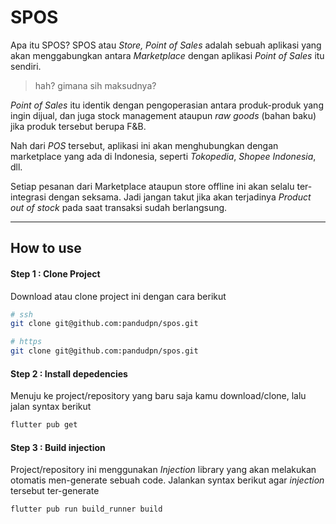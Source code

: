 # SPOS

Apa itu SPOS? SPOS atau _Store, Point of Sales_ adalah sebuah aplikasi yang akan menggabungkan
antara _Marketplace_ dengan aplikasi _Point of Sales_ itu sendiri.

> hah? gimana sih maksudnya?

_*Point of Sales*_ itu identik dengan pengoperasian antara produk-produk yang ingin dijual, dan juga
stock management ataupun _raw goods_ (bahan baku) jika produk tersebut berupa F&B.

Nah dari *POS* tersebut, aplikasi ini akan menghubungkan dengan marketplace yang ada di Indonesia,
seperti _Tokopedia_, _Shopee Indonesia_, dll.

Setiap pesanan dari Marketplace ataupun store offline ini akan selalu ter-integrasi dengan seksama.
Jadi jangan takut jika akan terjadinya _Product out of stock_ pada saat transaksi sudah berlangsung.

-----

## How to use

#### Step 1 : Clone Project
Download atau clone project ini dengan cara berikut
```bash
# ssh
git clone git@github.com:pandudpn/spos.git

# https
git clone git@github.com:pandudpn/spos.git
```

#### Step 2 : Install depedencies
Menuju ke project/repository yang baru saja kamu download/clone, lalu jalan syntax berikut
```bash
flutter pub get
```

#### Step 3 : Build injection
Project/repository ini menggunakan _*Injection*_ library yang akan melakukan otomatis men-generate
sebuah code. Jalankan syntax berikut agar _injection_ tersebut ter-generate
```bash
flutter pub run build_runner build
```